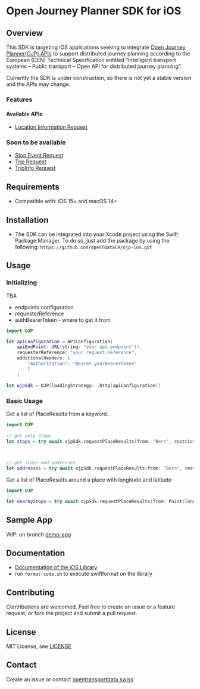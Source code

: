 # Open Journey Planner SDK for iOS

## Overview

This SDK is targeting iOS applications seeking to integrate [Open Journey Planner(OJP) APIs](https://opentdatach.github.io/ojp-ios/documentation/ojp/) to support distributed journey planning according to the European (CEN) Technical Specification entitled “Intelligent transport systems – Public transport – Open API for distributed journey planning”.

Currently the SDK is under construction, so there is not yet a stable version and the APIs may change.

### Features

#### Available APIs

- [Location Information Request](https://opentransportdata.swiss/en/cookbook/location-information-service/)

### Soon to be available

- [Stop Event Request](https://opentransportdata.swiss/en/cookbook/ojp-stopeventservice/)
- [Trip Request](https://opentransportdata.swiss/en/cookbook/ojptriprequest/)
- [TripInfo Request](https://opentransportdata.swiss/en/cookbook/ojptripinforequest/)

## Requirements

- Compatible with: iOS 15+ and macOS 14+

## Installation

- The SDK can be integrated into your Xcode project using the Swift Package Manager. To do so, just add the package by using the following: `https://github.com/openTdataCH/ojp-ios.git`

## Usage

### Initializing

TBA
- endpoints configuration
- requesterReference
- authBearerToken - where to get it from

``` swift
import OJP

let apiConfiguration = APIConfiguration(
    apiEndPoint: URL(string: "your api endpoint")!, 
    requesterReference: "your request reference", 
    additionalHeaders: [
        "Authorization": "Bearer yourBearerToken"
        ]
    )

let ojpSdk = OJP(loadingStrategy: .http(apiConfiguration))
```

### Basic Usage

Get a list of PlaceResults from a keyword.

``` swift
import OJP
        
// get only stops
let stops = try await ojpSdk.requestPlaceResults(from: "Bern", restrictions: .init(type: [.stop]))


        
// get stops and addresses
let addresses = try await ojpSdk.requestPlaceResults(from: "Bern", restrictions: .init(type: [.stop, .address]))
```

Get a list of PlaceResults around a place with longitude and latitude

``` swift
import OJP

let nearbyStops = try await ojpSdk.requestPlaceResults(from: Point(long: 5.6, lat: 2.3), restrictions: .init(type: [.stop])
```

## Sample App

WIP: on branch [demo-app](https://github.com/openTdataCH/ojp-ios/tree/demo-app)

## Documentation

- [Documentation of the iOS Library](https://opentdatach.github.io/ojp-ios/documentation/ojp/)
- run `format-code.sh` to execute swiftformat on the library

## Contributing

Contributions are welcomed. Feel free to create an issue or a feature request, or fork the project and submit a pull request.

## License

MIT License, see [LICENSE](./LICENSE)

## Contact

Create an issue or contact [opentransportdata.swiss](https://opentransportdata.swiss/en/contact-2/)
